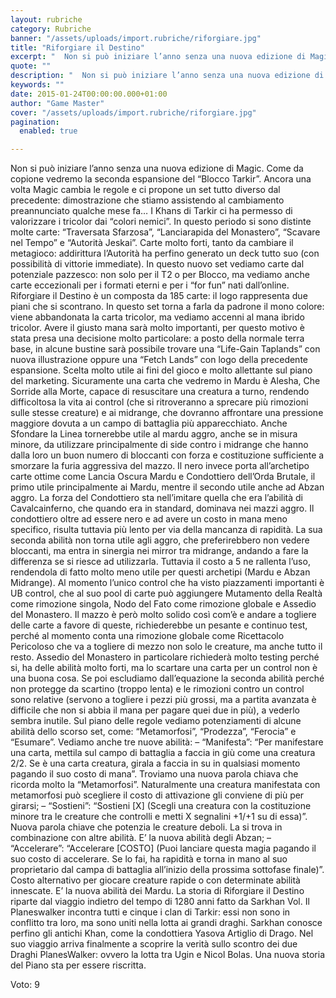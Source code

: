 ```yaml
---
layout: rubriche
category: Rubriche
banner: "/assets/uploads/import.rubriche/riforgiare.jpg"
title: "Riforgiare il Destino"
excerpt: "  Non si può iniziare l’anno senza una nuova edizione di Magic. Come da copione vedremo la seconda espansione del “Blocco Tarkir”. Ancora una volta Magic cambia le regole e ci propone un set tutto diverso dal precedente: dimostrazione che stiamo assistendo al cambiamento preannunciato qualche mese fa… I Khans di Tarkir ci ha permesso [&hellip"
quote: ""
description: "  Non si può iniziare l’anno senza una nuova edizione di Magic. Come da copione vedremo la seconda espansione del “Blocco Tarkir”. Ancora una volta Magic cambia le regole e ci propone un set tutto diverso dal precedente: dimostrazione che stiamo assistendo al cambiamento preannunciato qualche mese fa… I Khans di Tarkir ci ha permesso [&hellip"
keywords: ""
date: 2015-01-24T00:00:00.000+01:00
author: "Game Master"
cover: "/assets/uploads/import.rubriche/riforgiare.jpg"
pagination:
  enabled: true

---
```


[](https://hotmc.com/wp-content/uploads/2015/01/riforgiare.jpg)

Non si può iniziare l’anno senza una nuova edizione di Magic. Come da copione vedremo la seconda espansione del “Blocco Tarkir”. Ancora una volta Magic cambia le regole e ci propone un set tutto diverso dal precedente: dimostrazione che stiamo assistendo al cambiamento preannunciato qualche mese fa… I Khans di Tarkir ci ha permesso di valorizzare i tricolor dai “colori nemici”. In questo periodo si sono distinte molte carte: “Traversata Sfarzosa”, “Lanciarapida del Monastero”, “Scavare nel Tempo” e “Autorità Jeskai”. Carte molto forti, tanto da cambiare il metagioco: addirittura l’Autorità ha perfino generato un deck tutto suo (con possibilità di vittorie immediate). In questo nuovo set vediamo carte dal potenziale pazzesco: non solo per il T2 o per Blocco, ma vediamo anche carte eccezionali per i formati eterni e per i “for fun” nati dall’online. Riforgiare il Destino è un composta da 185 carte: il logo rappresenta due piani che si scontrano. In questo set torna a farla da padrone il mono colore: viene abbandonata la carta tricolor, ma vediamo accenni al mana ibrido tricolor. Avere il giusto mana sarà molto importanti, per questo motivo è stata presa una decisione molto particolare: a posto della normale terra base, in alcune bustine sarà possibile trovare una “Life-Gain Taplands” con nuova illustrazione oppure una “Fetch Lands” con logo della precedente espansione. Scelta molto utile ai fini del gioco e molto allettante sul piano del marketing. Sicuramente una carta che vedremo in Mardu è Alesha, Che Sorride alla Morte, capace di resuscitare una creatura a turno, rendendo difficoltosa la vita ai control (che si ritroveranno a sprecare più rimozioni sulle stesse creature) e ai midrange, che dovranno affrontare una pressione maggiore dovuta a un campo di battaglia più apparecchiato. Anche Sfondare la Linea tornerebbe utile al mardu aggro, anche se in misura minore, da utilizzare principalmente di side contro i midrange che hanno dalla loro un buon numero di bloccanti con forza e costituzione sufficiente a smorzare la furia aggressiva del mazzo. Il nero invece porta all’archetipo carte ottime come Lancia Oscura Mardu e Condottiero dell’Orda Brutale, il primo utile principalmente ai Mardu, mentre il secondo utile anche ad Abzan aggro. La forza del Condottiero sta nell’imitare quella che era l’abilità di Cavalcainferno, che quando era in standard, dominava nei mazzi aggro. Il condottiero oltre ad essere nero e ad avere un costo in mana meno specifico, risulta tuttavia più lento per via della mancanza di rapidità. La sua seconda abilità non torna utile agli aggro, che preferirebbero non vedere bloccanti, ma entra in sinergia nei mirror tra midrange, andando a fare la differenza se si riesce ad utilizzarla. Tuttavia il costo a 5 ne rallenta l’uso, rendendola di fatto molto meno utile per questi archetipi (Mardu e Abzan Midrange). Al momento l’unico control che ha visto piazzamenti importanti è UB control, che al suo pool di carte può aggiungere Mutamento della Realtà come rimozione singola, Nodo del Fato come rimozione globale e Assedio del Monastero. Il mazzo è però molto solido così com’è e andare a togliere delle carte a favore di queste, richiederebbe un pesante e continuo test, perché al momento conta una rimozione globale come Ricettacolo Pericoloso che va a togliere di mezzo non solo le creature, ma anche tutto il resto. Assedio del Monastero in particolare richiederà molto testing perché si, ha delle abilità molto forti, ma lo scartare una carta per un control non è una buona cosa. Se poi escludiamo dall’equazione la seconda abilità perché non protegge da scartino (troppo lenta) e le rimozioni contro un control sono relative (servono a togliere i pezzi più grossi, ma a partita avanzata è difficile che non si abbia il mana per pagare quei due in più), a vederlo sembra inutile. Sul piano delle regole vediamo potenziamenti di alcune abilità dello scorso set, come: “Metamorfosi”, “Prodezza”, “Ferocia” e “Esumare”. Vediamo anche tre nuove abilità: – “Manifesta”: “Per manifestare una carta, mettila sul campo di battaglia a faccia in giù come una creatura 2/2\. Se è una carta creatura, girala a faccia in su in qualsiasi momento pagando il suo costo di mana”. Troviamo una nuova parola chiava che ricorda molto la “Metamorfosi”. Naturalmente una creatura manifestata con metamorfosi può scegliere il costo di attivazione gli conviene di più per girarsi; – “Sostieni”: “Sostieni \[X\] (Scegli una creatura con la costituzione minore tra le creature che controlli e metti X segnalini +1/+1 su di essa)”. Nuova parola chiave che potenzia le creature deboli. La si trova in combinazione con altre abilità. E’ la nuova abilità degli Abzan; – “Accelerare”: “Accelerare \[COSTO\] (Puoi lanciare questa magia pagando il suo costo di accelerare. Se lo fai, ha rapidità e torna in mano al suo proprietario dal campa di battaglia all’inizio della prossima sottofase finale)”. Costo alternativo per giocare creature rapide o con determinate abilità innescate. E’ la nuova abilità dei Mardu. La storia di Riforgiare il Destino riparte dal viaggio indietro del tempo di 1280 anni fatto da Sarkhan Vol. Il Planeswalker incontra tutti e cinque i clan di Tarkir: essi non sono in conflitto tra loro, ma sono uniti nella lotta ai grandi draghi. Sarkhan conosce perfino gli antichi Khan, come la condottiera Yasova Artiglio di Drago. Nel suo viaggio arriva finalmente a scoprire la verità sullo scontro dei due Draghi PlanesWalker: ovvero la lotta tra Ugin e Nicol Bolas. Una nuova storia del Piano sta per essere riscritta.

Voto: 9